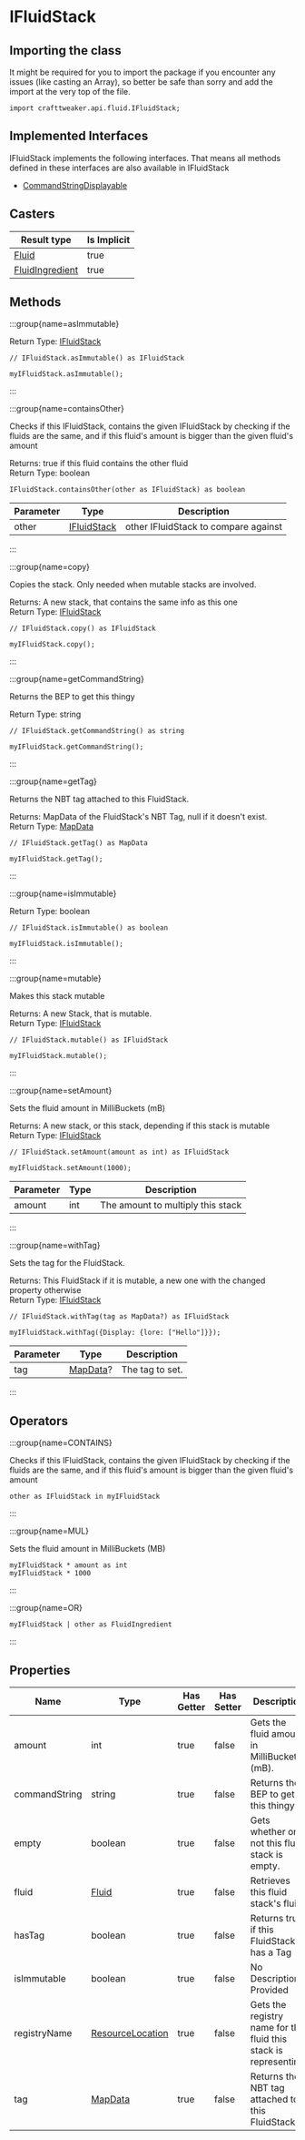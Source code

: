 # IFluidStack

## Importing the class

It might be required for you to import the package if you encounter any issues (like casting an Array), so better be safe than sorry and add the import at the very top of the file.
```zenscript
import crafttweaker.api.fluid.IFluidStack;
```


## Implemented Interfaces
IFluidStack implements the following interfaces. That means all methods defined in these interfaces are also available in IFluidStack

- [CommandStringDisplayable](/vanilla/api/bracket/CommandStringDisplayable)

## Casters

| Result type | Is Implicit |
|-------------|-------------|
| [Fluid](/vanilla/api/fluid/Fluid) | true |
| [FluidIngredient](/forge/api/fluid/FluidIngredient) | true |

## Methods

:::group{name=asImmutable}

Return Type: [IFluidStack](/forge/api/fluid/IFluidStack)

```zenscript
// IFluidStack.asImmutable() as IFluidStack

myIFluidStack.asImmutable();
```

:::

:::group{name=containsOther}

Checks if this IFluidStack, contains the given IFluidStack by checking if the fluids are the same, and if this fluid's amount is bigger than the given fluid's amount

Returns: true if this fluid contains the other fluid  
Return Type: boolean

```zenscript
IFluidStack.containsOther(other as IFluidStack) as boolean
```

| Parameter | Type | Description |
|-----------|------|-------------|
| other | [IFluidStack](/forge/api/fluid/IFluidStack) | other IFluidStack to compare against |


:::

:::group{name=copy}

Copies the stack. Only needed when mutable stacks are involved.

Returns: A new stack, that contains the same info as this one  
Return Type: [IFluidStack](/forge/api/fluid/IFluidStack)

```zenscript
// IFluidStack.copy() as IFluidStack

myIFluidStack.copy();
```

:::

:::group{name=getCommandString}

Returns the BEP to get this thingy

Return Type: string

```zenscript
// IFluidStack.getCommandString() as string

myIFluidStack.getCommandString();
```

:::

:::group{name=getTag}

Returns the NBT tag attached to this FluidStack.

Returns: MapData of the FluidStack's NBT Tag, null if it doesn't exist.  
Return Type: [MapData](/vanilla/api/data/MapData)

```zenscript
// IFluidStack.getTag() as MapData

myIFluidStack.getTag();
```

:::

:::group{name=isImmutable}

Return Type: boolean

```zenscript
// IFluidStack.isImmutable() as boolean

myIFluidStack.isImmutable();
```

:::

:::group{name=mutable}

Makes this stack mutable

Returns: A new Stack, that is mutable.  
Return Type: [IFluidStack](/forge/api/fluid/IFluidStack)

```zenscript
// IFluidStack.mutable() as IFluidStack

myIFluidStack.mutable();
```

:::

:::group{name=setAmount}

Sets the fluid amount in MilliBuckets (mB)

Returns: A new stack, or this stack, depending if this stack is mutable  
Return Type: [IFluidStack](/forge/api/fluid/IFluidStack)

```zenscript
// IFluidStack.setAmount(amount as int) as IFluidStack

myIFluidStack.setAmount(1000);
```

| Parameter | Type | Description |
|-----------|------|-------------|
| amount | int | The amount to multiply this stack |


:::

:::group{name=withTag}

Sets the tag for the FluidStack.

Returns: This FluidStack if it is mutable, a new one with the changed property otherwise  
Return Type: [IFluidStack](/forge/api/fluid/IFluidStack)

```zenscript
// IFluidStack.withTag(tag as MapData?) as IFluidStack

myIFluidStack.withTag({Display: {lore: ["Hello"]}});
```

| Parameter | Type | Description |
|-----------|------|-------------|
| tag | [MapData](/vanilla/api/data/MapData)? | The tag to set. |


:::


## Operators

:::group{name=CONTAINS}

Checks if this IFluidStack, contains the given IFluidStack by checking if the fluids are the same, and if this fluid's amount is bigger than the given fluid's amount

```zenscript
other as IFluidStack in myIFluidStack
```

:::

:::group{name=MUL}

Sets the fluid amount in MilliBuckets (MB)

```zenscript
myIFluidStack * amount as int
myIFluidStack * 1000
```

:::

:::group{name=OR}

```zenscript
myIFluidStack | other as FluidIngredient
```

:::


## Properties

| Name | Type | Has Getter | Has Setter | Description |
|------|------|------------|------------|-------------|
| amount | int | true | false | Gets the fluid amount in MilliBuckets (mB). |
| commandString | string | true | false | Returns the BEP to get this thingy |
| empty | boolean | true | false | Gets whether or not this fluid stack is empty. |
| fluid | [Fluid](/vanilla/api/fluid/Fluid) | true | false | Retrieves this fluid stack's fluid. |
| hasTag | boolean | true | false | Returns true if this FluidStack has a Tag |
| isImmutable | boolean | true | false | No Description Provided |
| registryName | [ResourceLocation](/vanilla/api/resource/ResourceLocation) | true | false | Gets the registry name for the fluid this stack is representing. |
| tag | [MapData](/vanilla/api/data/MapData) | true | false | Returns the NBT tag attached to this FluidStack. |

